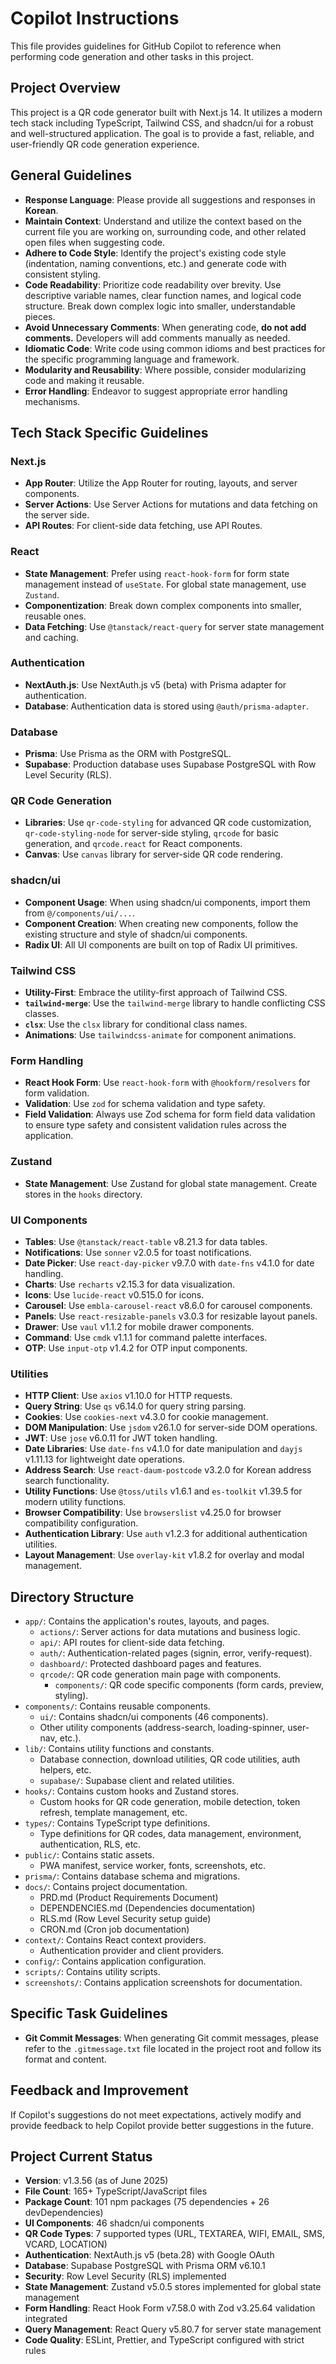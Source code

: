# Copilot Instructions

This file provides guidelines for GitHub Copilot to reference when performing code generation and other tasks in this project.

## Project Overview

This project is a QR code generator built with Next.js 14. It utilizes a modern tech stack including TypeScript, Tailwind CSS, and shadcn/ui for a robust and well-structured application. The goal is to provide a fast, reliable, and user-friendly QR code generation experience.

## General Guidelines

* **Response Language**: Please provide all suggestions and responses in **Korean**.
* **Maintain Context**: Understand and utilize the context based on the current file you are working on, surrounding code, and other related open files when suggesting code.
* **Adhere to Code Style**: Identify the project's existing code style (indentation, naming conventions, etc.) and generate code with consistent styling.
* **Code Readability**: Prioritize code readability over brevity. Use descriptive variable names, clear function names, and logical code structure. Break down complex logic into smaller, understandable pieces.
* **Avoid Unnecessary Comments**: When generating code, **do not add comments.** Developers will add comments manually as needed.
* **Idiomatic Code**: Write code using common idioms and best practices for the specific programming language and framework.
* **Modularity and Reusability**: Where possible, consider modularizing code and making it reusable.
* **Error Handling**: Endeavor to suggest appropriate error handling mechanisms.

## Tech Stack Specific Guidelines

### Next.js

* **App Router**: Utilize the App Router for routing, layouts, and server components.
* **Server Actions**: Use Server Actions for mutations and data fetching on the server side.
* **API Routes**: For client-side data fetching, use API Routes.

### React

* **State Management**: Prefer using `react-hook-form` for form state management instead of `useState`. For global state management, use `Zustand`.
* **Componentization**: Break down complex components into smaller, reusable ones.
* **Data Fetching**: Use `@tanstack/react-query` for server state management and caching.

### Authentication

* **NextAuth.js**: Use NextAuth.js v5 (beta) with Prisma adapter for authentication.
* **Database**: Authentication data is stored using `@auth/prisma-adapter`.

### Database

* **Prisma**: Use Prisma as the ORM with PostgreSQL.
* **Supabase**: Production database uses Supabase PostgreSQL with Row Level Security (RLS).

### QR Code Generation

* **Libraries**: Use `qr-code-styling` for advanced QR code customization, `qr-code-styling-node` for server-side styling, `qrcode` for basic generation, and `qrcode.react` for React components.
* **Canvas**: Use `canvas` library for server-side QR code rendering.

### shadcn/ui

* **Component Usage**: When using shadcn/ui components, import them from `@/components/ui/...`.
* **Component Creation**: When creating new components, follow the existing structure and style of shadcn/ui components.
* **Radix UI**: All UI components are built on top of Radix UI primitives.

### Tailwind CSS

* **Utility-First**: Embrace the utility-first approach of Tailwind CSS.
* **`tailwind-merge`**: Use the `tailwind-merge` library to handle conflicting CSS classes.
* **`clsx`**: Use the `clsx` library for conditional class names.
* **Animations**: Use `tailwindcss-animate` for component animations.

### Form Handling

* **React Hook Form**: Use `react-hook-form` with `@hookform/resolvers` for form validation.
* **Validation**: Use `zod` for schema validation and type safety.
* **Field Validation**: Always use Zod schema for form field data validation to ensure type safety and consistent validation rules across the application.

### Zustand

* **State Management**: Use Zustand for global state management. Create stores in the `hooks` directory.

### UI Components

* **Tables**: Use `@tanstack/react-table` v8.21.3 for data tables.
* **Notifications**: Use `sonner` v2.0.5 for toast notifications.
* **Date Picker**: Use `react-day-picker` v9.7.0 with `date-fns` v4.1.0 for date handling.
* **Charts**: Use `recharts` v2.15.3 for data visualization.
* **Icons**: Use `lucide-react` v0.515.0 for icons.
* **Carousel**: Use `embla-carousel-react` v8.6.0 for carousel components.
* **Panels**: Use `react-resizable-panels` v3.0.3 for resizable layout panels.
* **Drawer**: Use `vaul` v1.1.2 for mobile drawer components.
* **Command**: Use `cmdk` v1.1.1 for command palette interfaces.
* **OTP**: Use `input-otp` v1.4.2 for OTP input components.

### Utilities

* **HTTP Client**: Use `axios` v1.10.0 for HTTP requests.
* **Query String**: Use `qs` v6.14.0 for query string parsing.
* **Cookies**: Use `cookies-next` v4.3.0 for cookie management.
* **DOM Manipulation**: Use `jsdom` v26.1.0 for server-side DOM operations.
* **JWT**: Use `jose` v6.0.11 for JWT token handling.
* **Date Libraries**: Use `date-fns` v4.1.0 for date manipulation and `dayjs` v1.11.13 for lightweight date operations.
* **Address Search**: Use `react-daum-postcode` v3.2.0 for Korean address search functionality.
* **Utility Functions**: Use `@toss/utils` v1.6.1 and `es-toolkit` v1.39.5 for modern utility functions.
* **Browser Compatibility**: Use `browserslist` v4.25.0 for browser compatibility configuration.
* **Authentication Library**: Use `auth` v1.2.3 for additional authentication utilities.
* **Layout Management**: Use `overlay-kit` v1.8.2 for overlay and modal management.

## Directory Structure

* `app/`: Contains the application's routes, layouts, and pages.
  * `actions/`: Server actions for data mutations and business logic.
  * `api/`: API routes for client-side data fetching.
  * `auth/`: Authentication-related pages (signin, error, verify-request).
  * `dashboard/`: Protected dashboard pages and features.
  * `qrcode/`: QR code generation main page with components.
    * `components/`: QR code specific components (form cards, preview, styling).
* `components/`: Contains reusable components.
  * `ui/`: Contains shadcn/ui components (46 components).
  * Other utility components (address-search, loading-spinner, user-nav, etc.).
* `lib/`: Contains utility functions and constants.
  * Database connection, download utilities, QR code utilities, auth helpers, etc.
  * `supabase/`: Supabase client and related utilities.
* `hooks/`: Contains custom hooks and Zustand stores.
  * Custom hooks for QR code generation, mobile detection, token refresh, template management, etc.
* `types/`: Contains TypeScript type definitions.
  * Type definitions for QR codes, data management, environment, authentication, RLS, etc.
* `public/`: Contains static assets.
  * PWA manifest, service worker, fonts, screenshots, etc.
* `prisma/`: Contains database schema and migrations.
* `docs/`: Contains project documentation.
  * PRD.md (Product Requirements Document)
  * DEPENDENCIES.md (Dependencies documentation)
  * RLS.md (Row Level Security setup guide)
  * CRON.md (Cron job documentation)
* `context/`: Contains React context providers.
  * Authentication provider and client providers.
* `config/`: Contains application configuration.
* `scripts/`: Contains utility scripts.
* `screenshots/`: Contains application screenshots for documentation.

## Specific Task Guidelines

* **Git Commit Messages**: When generating Git commit messages, please refer to the `.gitmessage.txt` file located in the project root and follow its format and content.

## Feedback and Improvement

If Copilot's suggestions do not meet expectations, actively modify and provide feedback to help Copilot provide better suggestions in the future.

## Project Current Status

* **Version**: v1.3.56 (as of June 2025)
* **File Count**: 165+ TypeScript/JavaScript files
* **Package Count**: 101 npm packages (75 dependencies + 26 devDependencies)
* **UI Components**: 46 shadcn/ui components
* **QR Code Types**: 7 supported types (URL, TEXTAREA, WIFI, EMAIL, SMS, VCARD, LOCATION)
* **Authentication**: NextAuth.js v5 (beta.28) with Google OAuth
* **Database**: Supabase PostgreSQL with Prisma ORM v6.10.1
* **Security**: Row Level Security (RLS) implemented
* **State Management**: Zustand v5.0.5 stores implemented for global state management
* **Form Handling**: React Hook Form v7.58.0 with Zod v3.25.64 validation integrated
* **Query Management**: React Query v5.80.7 for server state management
* **Code Quality**: ESLint, Prettier, and TypeScript configured with strict rules
